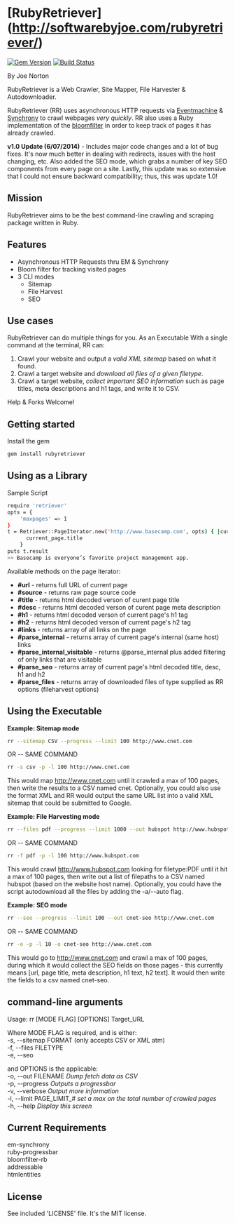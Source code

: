[RubyRetriever] (http://softwarebyjoe.com/rubyretriever/)  
==============
[![Gem Version](https://badge.fury.io/rb/rubyretriever.svg)](http://badge.fury.io/rb/rubyretriever)  [![Build Status](https://travis-ci.org/joenorton/rubyretriever.svg?branch=master)](https://travis-ci.org/joenorton/rubyretriever)  
  
By Joe Norton  

RubyRetriever is a Web Crawler, Site Mapper, File Harvester & Autodownloader.  

RubyRetriever (RR) uses asynchronous HTTP requests via [Eventmachine](https://github.com/eventmachine/eventmachine) & [Synchrony](https://github.com/igrigorik/em-synchrony) to crawl webpages *very quickly*. RR also uses a Ruby implementation of the [bloomfilter](https://github.com/igrigorik/bloomfilter-rb) in order to keep track of pages it has already crawled.  

**v1.0 Update (6/07/2014)** - Includes major code changes and a lot of bug fixes. It's now much better in dealing with redirects, issues with the host changing, etc. Also added the SEO mode, which grabs a number of key SEO components from every page on a site. Lastly, this update was so extensive that I could not ensure backward compatibility; thus, this was update 1.0!

Mission  
-------
RubyRetriever aims to be the best command-line crawling and scraping package written in Ruby.    

Features  
--------  
* Asynchronous HTTP Requests thru EM & Synchrony  
* Bloom filter for tracking visited pages  
* 3 CLI modes
	* Sitemap
	* File Harvest
	* SEO   

Use cases  
---------
RubyRetriever can do multiple things for you. As an Executable
With a single command at the terminal, RR can:  
1. Crawl your website and output a *valid XML sitemap* based on what it found.  
2. Crawl a target website and *download all files of a given filetype*.  
3. Crawl a target website, *collect important SEO information* such as page titles, meta descriptions and h1 tags, and write it to CSV.  

Help & Forks Welcome!  
  
Getting started   
-----------
Install the gem
```sh
gem install rubyretriever
```  
  
Using as a Library
------------------
Sample Script  
```sh
require 'retriever'  
opts = {  
	'maxpages' => 1  
}  
t = Retriever::PageIterator.new('http://www.basecamp.com', opts) { |current_page| 
	  current_page.title 
	}  
puts t.result  
>> Basecamp is everyone’s favorite project management app.  
```  
Available methods on the page iterator:  
* **#url** - returns full URL of current page  
* **#source** - returns raw page source code  
* **#title** - returns html decoded verson of curent page title  
* **#desc** - returns html decoded verson of curent page meta description  
* **#h1**  - returns html decoded verson of current page's h1 tag  
* **#h2**  - returns html decoded verson of current page's h2 tag
* **#links** - returns array of all links on the page  
* **#parse_internal** - returns array of current page's internal (same host) links  
* **#parse_internal_visitable** - returns @parse_internal plus added filtering of only links that are visitable  
* **#parse_seo** - returns array of current page's html decoded title, desc, h1 and h2  
* **#parse_files** - returns array of downloaded files of type supplied as RR options (fileharvest options)  

Using the Executable  
--------------------
 **Example: Sitemap mode**  
```sh
rr --sitemap CSV --progress --limit 100 http://www.cnet.com
```  
OR -- SAME COMMAND  
```sh
rr -s csv -p -l 100 http://www.cnet.com
```  
  
This would map http://www.cnet.com until it crawled a max of 100 pages, then write the results to a CSV named cnet. Optionally, you could also use the format XML and RR would output the same URL list into a valid XML sitemap that could be submitted to Google.  
  
 **Example: File Harvesting mode**  
```sh
rr --files pdf --progress --limit 1000 --out hubspot http://www.hubspot.com
```  
OR -- SAME COMMAND  
```sh
rr -f pdf -p -l 100 http://www.hubspot.com
```  
  
This would crawl http://www.hubspot.com looking for filetype:PDF until it hit a max of 100 pages, then write out a list of filepaths to a CSV named hubspot (based on the website host name). Optionally, you could have the script autodownload all the files by adding the -a/--auto flag.

**Example: SEO mode**  
```sh
rr --seo --progress --limit 100 --out cnet-seo http://www.cnet.com
```  
OR -- SAME COMMAND  
```sh
rr -e -p -l 10 -o cnet-seo http://www.cnet.com
```  
  
This would go to http://www.cnet.com and crawl a max of 100 pages, during which it would collect the SEO fields on those pages - this currently means [url, page title, meta description, h1 text, h2 text]. It would then write the fields to a csv named cnet-seo.
  

command-line arguments
-----------------------
Usage: rr [MODE FLAG] [OPTIONS] Target_URL  

Where MODE FLAG is required, and is either:  
	-s, --sitemap FORMAT  (only accepts CSV or XML atm)  
	-f, --files FILETYPE  
	-e, --seo  
  
and OPTIONS is the applicable:  
    -o, --out FILENAME                  *Dump fetch data as CSV*  
    -p, --progress						*Outputs a progressbar*  
    -v, --verbose                       *Output more information*  
    -l, --limit PAGE_LIMIT_#            *set a max on the total number of crawled pages*  
    -h, --help                          *Display this screen*  
  
Current Requirements
------------ 
em-synchrony  
ruby-progressbar  
bloomfilter-rb  
addressable  
htmlentities  

License
-------  
See included 'LICENSE' file. It's the MIT license.
